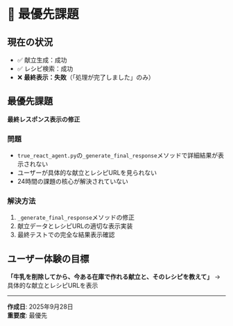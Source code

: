 # 🎯 最優先課題

## 現在の状況
- ✅ 献立生成：成功
- ✅ レシピ検索：成功
- ❌ **最終表示：失敗**（「処理が完了しました」のみ）

## 最優先課題
**最終レスポンス表示の修正**

### 問題
- `true_react_agent.py`の`_generate_final_response`メソッドで詳細結果が表示されない
- ユーザーが具体的な献立とレシピURLを見られない
- 24時間の課題の核心が解決されていない

### 解決方法
1. `_generate_final_response`メソッドの修正
2. 献立データとレシピURLの適切な表示実装
3. 最終テストでの完全な結果表示確認

## ユーザー体験の目標
**「牛乳を削除してから、今ある在庫で作れる献立と、そのレシピを教えて」**
→ 具体的な献立とレシピURLを表示

---
**作成日**: 2025年9月28日  
**重要度**: 最優先
